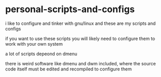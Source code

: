# personal-scripts-and-configs

i like to configure and tinker with gnu/linux and these are my scripts and configs

if you want to use these scripts you will likely need to configure them to work with your own system

a lot of scripts depeond on dmenu

there is weird software like dmenu and dwm included, where the source code itself must be edited and recompiled to configure them

